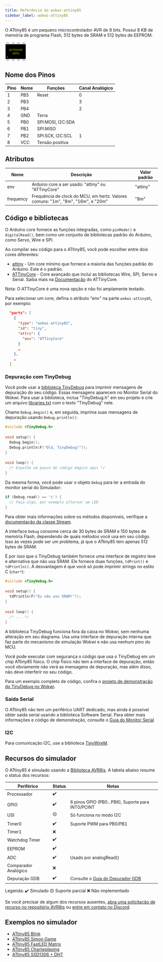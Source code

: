 ```yaml
---
title: Referência do wokwi-attiny85
sidebar_label: wokwi-attiny85
---
```


O ATtiny85 é um pequeno microcontrolador AVR de 8 bits. Possui 8 KB de memória de programa Flash, 512 bytes de SRAM e 512 bytes de EEPROM.

![ATtiny85](wokwi-attiny85.svg)

## Nome dos Pinos

| Pino | Nome | Funções           | Canal Analógico |
| ---- | ---- | ----------------- | --------------- |
| 1    | PB5  | Reset             | 0               |
| 2    | PB3  |                   | 3               |
| 3    | PB4  |                   | 2               |
| 4    | GND  | Terra             |                 |
| 5    | PB0  | SPI:MOSI, I2C:SDA |                 |
| 6    | PB1  | SPI:MISO          |                 |
| 7    | PB2  | SPI:SCK, I2C:SCL  | 1               |
| 8    | VCC  | Tensão positiva   |                 |

## Atributos

| Nome      | Descrição                                                                        | Valor padrão |
| --------- | -------------------------------------------------------------------------------- | ------------ |
| env       | Arduino core a ser usado: "attiny" ou "ATTinyCore"                               | "attiny"     |
| frequency | Frequência de clock do MCU, em hertz. Valores comuns: "1m", "8m", "16m", e "20m" | "8m"         |

## Código e bibliotecas

O Arduino core fornece as funções integradas, como `pinMode()` e `digitalRead()`, bem como um conjunto de bibliotecas padrão do Arduino, como Servo, Wire e SPI.

Ao compilar seu código para o ATtiny85, você pode escolher entre dois cores diferentes:

- [attiny](https://github.com/damellis/attiny) - Um core mínimo que fornece a maioria das funções padrão do Arduino. Este é o padrão.
- [ATTinyCore](https://github.com/SpenceKonde/ATTinyCore) - Core avançado que inclui as bibliotecas Wire, SPI, Servo e Serial. Saiba mais na [Documentação](https://github.com/SpenceKonde/ATTinyCore/blob/master/avr/extras/ATtiny_x5.md) do ATTinyCore.

Nota: O ATTinyCore é uma nova opção e não foi amplamente testado.

Para selecionar um core, defina o atributo "env" na parte `wokwi-attiny85`, por exemplo:

```json
  "parts": [
    {
      "type": "wokwi-attiny85",
      "id": "tiny",
      "attrs": {
        "env": "ATTinyCore"
      }
      …
    },
    …
  ]
```

### Depuração com TinyDebug

Você pode usar a [biblioteca TinyDebug](https://github.com/wokwi/TinyDebug) para imprimir mensagens de depuração do seu código. Essas mensagens aparecem no Monitor Serial do Wokwi. Para usar a biblioteca, inclua "TinyDebug.h" em seu projeto e crie um arquivo [libraries.txt](../guides/libraries) com o texto "TinyDebug" nele.

Chame `Debug.begin()` e, em seguida, imprima suas mensagens de depuração usando `Debug.println()`:

```cpp
#include <TinyDebug.h>

void setup() {
  Debug.begin();
  Debug.println(F("Olá, TinyDebug!"));
}

void loop() {
  /* Espalhe um pouco de código mágico aqui */
}
```

Da mesma forma, você pode usar o objeto `Debug` para ler a entrada do monitor serial do Simulador:

```cpp
if (Debug.read() == 'c') {
  // Faça algo, por exemplo alternar um LED
}
```

Para obter mais informações sobre os métodos disponíveis, verifique a [documentação da classe Stream](https://www.arduino.cc/reference/pt/language/functions/communication/stream/).

A interface `Debug` consome cerca de 30 bytes de SRAM e 150 bytes de memória Flash, dependendo de quais métodos você usa em seu código. Isso às vezes pode ser um problema, já que o ATtiny85 tem apenas 512 bytes de SRAM.

É por isso que o TinyDebug também fornece uma interface de registro leve e alternativa que não usa SRAM. Ele fornece duas funções, `tdPrint()` e `tdPrintln()`. A desvantagem é que você só pode imprimir strings no estilo C (`char*`):

```cpp
#include <TinyDebug.h>

void setup() {
  tdPrintln(F("Eu não uso SRAM!"));
}

void loop() {
  /* ... */
}
```

A biblioteca TinyDebug funciona fora da caixa no Wokwi, sem nenhuma alteração em seu diagrama. Usa uma
interface de depuração interna que faz parte do mecanismo de simulação Wokwi e não usa nenhum pino do MCU.

Você pode executar com segurança o código que usa o TinyDebug em um chip ATtiny85 físico. O chip físico não
tem a interface de depuração, então você obviamente não verá as mensagens de depuração, mas além disso,
não deve interferir no seu código.

Para um exemplo completo de código, confira o [projeto de demonstração do TinyDebug no Wokwi](https://wokwi.com/arduino/projects/300650387867697672).

### Saída Serial

O ATtiny85 não tem um periférico UART dedicado, mas ainda é possível obter saída serial usando a biblioteca Software Serial.
Para obter mais informações e código de demonstração, consulte o [Guia do Monitor Serial](../guides/serial-monitor#attiny85--softwareserial)

### I2C

Para comunicação I2C, use a biblioteca [TinyWireM](https://github.com/adafruit/TinyWireM).

## Recursos do simulador

O ATtiny85 é simulado usando a [Biblioteca AVR8js](https://github.com/wokwi/avr8js). A tabela abaixo resume o status dos recursos:

| Periférico           | Status | Notas                                                |
| -------------------- | ------ | ---------------------------------------------------- |
| Processador          | ✔️     |                                                      |
| GPIO                 | ✔️     | 6 pinos GPIO (PB0...PB6), Suporte para INT0/PCINT    |
| USI                  | 🟡     | Só funciona no modo I2C                              |
| Timer0               | ✔️     | Suporte PWM para PB0/PB1                             |
| Timer1               | ❌     |                                                      |
| Watchdog Timer       | ✔️     |                                                      |
| EEPROM               | ✔️     |                                                      |
| ADC                  | ✔️     | Usado por analogRead()                               |
| Comparador Analógico | ❌     |                                                      |
| Depuração GDB        | ✔️     | Consulte o [Guia do Depurador GDB](../gdb-debugging) |

Legenda:
✔️ Simulado
🟡 Suporte parcial
❌ Não implementado

Se você precisar de algum dos recursos ausentes, [abra uma solicitação de recurso no repositório AVR8js](https://github.com/wokwi/avr8js/issues/new)
ou [entre em contato no Discord](https://wokwi.com/discord).

## Exemplos no simulador

- [ATtiny85 Blink](https://wokwi.com/arduino/projects/283019827166052872)
- [ATtiny85 Simon Game](https://wokwi.com/arduino/projects/285525640477671948)
- [ATtiny85 FastLED Matrix](https://wokwi.com/arduino/projects/283910810787381773)
- [ATtiny85 Charlieplexing](https://wokwi.com/arduino/projects/283912288194265608)
- [ATtiny85 SSD1306 + DHT](https://wokwi.com/arduino/projects/292900020514980360)
